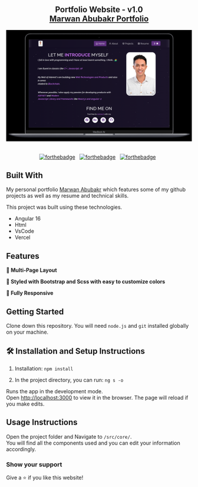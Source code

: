 <h2 align="center">
  Portfolio Website - v1.0<br/>
  <a href="https://marwan-portfolio-nu.vercel.app/home" target="_blank">Marwan Abubakr Portfolio</a>
</h2>
<div align="center">
  <img alt="Demo" src="./src/assets/readme-img.png" />
</div>
<br/>

<center>

[![forthebadge](https://forthebadge.com/images/badges/built-with-love.svg)](https://forthebadge.com) &nbsp;
[![forthebadge](https://forthebadge.com/images/badges/made-with-javascript.svg)](https://forthebadge.com) &nbsp;
[![forthebadge](https://forthebadge.com/images/badges/open-source.svg)](https://forthebadge.com) &nbsp;



</center>

## Built With

My personal portfolio <a href="https://marwan-portfolio-nu.vercel.app/home" target="_blank">Marwan Abubakr</a> which features some of my github projects as well as my resume and technical skills.<br/>

This project was built using these technologies.

- Angular 16
- Html
- VsCode
- Vercel

## Features

**📖 Multi-Page Layout**

**🎨 Styled with Bootstrap and Scss with easy to customize colors**

**📱 Fully Responsive**

## Getting Started

Clone down this repository. You will need `node.js` and `git` installed globally on your machine.

## 🛠 Installation and Setup Instructions

1. Installation: `npm install`

2. In the project directory, you can run: `ng s -o `

Runs the app in the development mode.\
Open [http://localhost:3000](http://localhost:4200) to view it in the browser.
The page will reload if you make edits.

## Usage Instructions

Open the project folder and Navigate to `/src/core/`. <br/>
You will find all the components used and you can edit your information accordingly.

### Show your support

Give a ⭐ if you like this website!

